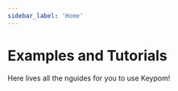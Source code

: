 ```yaml
---
sidebar_label: 'Home'
---
```

# Examples and Tutorials
Here lives all the nguides for you to use Keypom!